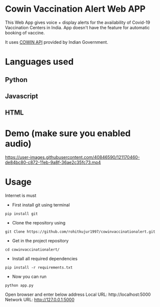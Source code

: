 # Cowin Vaccination Alert Web APP
This Web App gives voice + display alerts for the availability of Covid-19 Vaccination Centers in India. App doesn't have the feature for automatic booking of vaccine.

It uses [COWIN API](https://apisetu.gov.in/public/marketplace/api/cowin) provided by Indian Government.

# Languages used
## Python
## Javascript
## HTML

# Demo (make sure you enabled audio)
https://user-images.githubusercontent.com/40846590/121170460-de84bc80-c872-11eb-9a8f-36ae2c35fc73.mp4

# Usage
Internet is must
* First install git using terminal
```
pip install git
```
* Clone the repository using
```
git Clone https://github.com/rohitkujur1997/cowinvaccinationalert.git
```
* Get in the project repository
```
cd cowinvaccinationalert/
```
* Install all required dependencies
```
pip install -r requirements.txt
```
* Now you can run
```
python app.py
```
Open browser and enter below address
Local URL: http://localhost:5000 Network URL: http://127.0.0.1:5000
